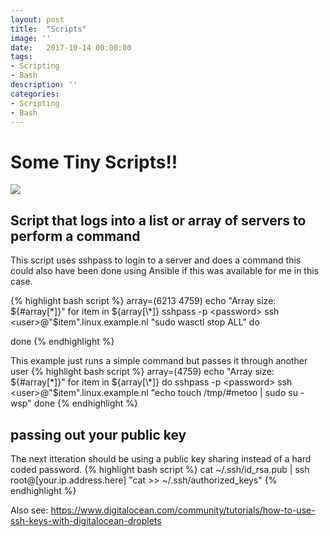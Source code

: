 ```yaml
---
layout: post
title:  "Scripts"
image: ''
date:   2017-10-14 00:00:00
tags:
- Scripting
- Bash
description: ''
categories:
- Scripting
- Bash
---
```

# Some Tiny Scripts!!
<img src="https://udemy-images.udemy.com/course/750x422/461612_d98e.jpg">


## Script that logs into a list or array of servers to perform a command
This script uses sshpass to login to a server and does a command this could also have been done using Ansible if this was available for me in this case.

{% highlight bash script %}
array=(6213 4759)
echo "Array size: ${#array[\*]}"
for item in ${array[\*]}
        sshpass -p <password> ssh <user>@"$item".linux.example.nl "sudo wasctl stop ALL"
do

done
{% endhighlight %}

This example just runs a simple command but passes it through another user
{% highlight bash script %}
array=(4759)
echo "Array size: ${#array[\*]}"
for item in ${array[\*]}
do
        sshpass -p <password> ssh <user>@"$item".linux.example.nl "echo touch /tmp/#metoo | sudo su - wsp"
done
{% endhighlight %}

## passing out your public key
The next itteration should be using a public key sharing instead of a hard coded password.
{% highlight bash script %}
cat ~/.ssh/id_rsa.pub | ssh root@[your.ip.address.here] "cat >> ~/.ssh/authorized_keys"
{% endhighlight %}

Also see:
https://www.digitalocean.com/community/tutorials/how-to-use-ssh-keys-with-digitalocean-droplets
